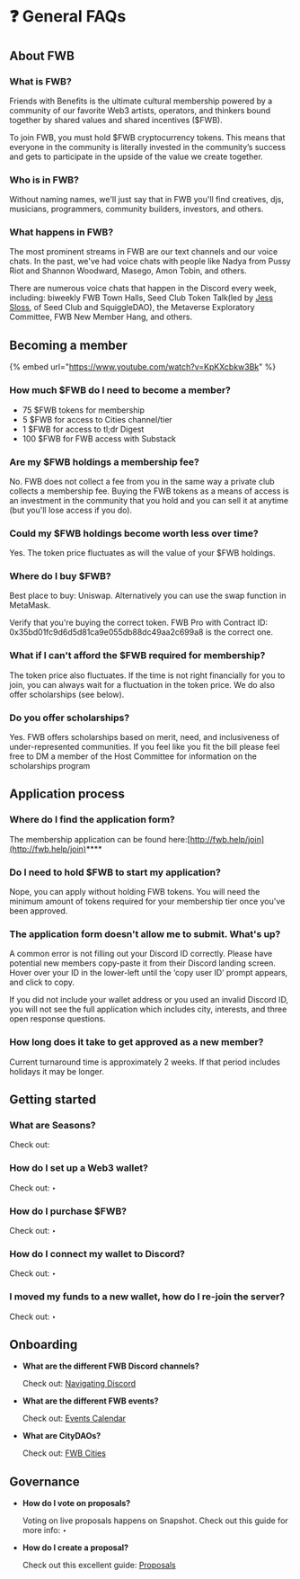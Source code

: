 # ❓ General FAQs

## About FWB

### What is FWB?

Friends with Benefits is the ultimate cultural membership powered by a community of our favorite Web3 artists, operators, and thinkers bound together by shared values and shared incentives ($FWB).

To join FWB, you must hold $FWB cryptocurrency tokens. This means that everyone in the community is literally invested in the community’s success and gets to participate in the upside of the value we create together.

### Who is in FWB?

Without naming names, we'll just say that in FWB you'll find creatives, djs, musicians, programmers, community builders, investors, and others.

### What happens in FWB?

The most prominent streams in FWB are our text channels and our voice chats. In the past, we've had voice chats with people like Nadya from Pussy Riot and Shannon Woodward, Masego, Amon Tobin, and others.

There are numerous voice chats that happen in the Discord every week, including: biweekly FWB Town Halls, Seed Club Token Talk(led by [Jess Sloss](https://twitter.com/thattallguy), of Seed Club and SquiggleDAO), the Metaverse Exploratory Committee, FWB New Member Hang, and others.

## Becoming a member

{% embed url="https://www.youtube.com/watch?v=KpKXcbkw3Bk" %}

### **How much $FWB do I need to become a member?**

* 75 $FWB tokens for membership
* 5 $FWB for access to Cities channel/tier
* 1 $FWB for access to tl;dr Digest
* 100 $FWB for FWB access with Substack

### **Are my $FWB holdings a membership fee?**

No. FWB does not collect a fee from you in the same way a private club collects a membership fee. Buying the FWB tokens as a means of access is an investment in the community that you hold and you can sell it at anytime (but you'll lose access if you do).

### **Could my $FWB holdings become worth less over time?**

Yes. The token price fluctuates as will the value of your $FWB holdings.

### **Where do I buy $FWB?**

Best place to buy: Uniswap. Alternatively you can use the swap function in MetaMask.

Verify that you're buying the correct token. FWB Pro with Contract ID: 0x35bd01fc9d6d5d81ca9e055db88dc49aa2c699a8 is the correct one.

### **What if I can't afford the $FWB required for membership?**

The token price also fluctuates. If the time is not right financially for you to join, you can always wait for a fluctuation in the token price. We do also offer scholarships (see below).

### **Do you offer scholarships?**

Yes. FWB offers scholarships based on merit, need, and inclusiveness of under-represented communities. If you feel like you fit the bill please feel free to DM a member of the Host Committee for information on the scholarships program

## Application process

### **Where do I find the application form?**

The membership application can be found here:[http://fwb.help/join](http://fwb.help/join)****

### **Do I need to hold $FWB to start my application?**

Nope, you can apply without holding FWB tokens. You will need the minimum amount of tokens required for your membership tier once you've been approved.

### **The application form doesn't allow me to submit. What's up?**

A common error is not filling out your Discord ID correctly. Please have potential new members copy-paste it from their Discord landing screen. Hover over your ID in the lower-left until the ‘copy user ID’ prompt appears, and click to copy.

If you did not include your wallet address or you used an invalid Discord ID, you will not see the full application which includes city, interests, and three open response questions.

### **How long does it take to get approved as a new member?**

Current turnaround time is approximately 2 weeks. If that period includes holidays it may be longer.

## **Getting started**

### **What are Seasons?**

Check out:&#x20;

### **How do I set up a Web3 wallet?**

Check out: ‣

### **How do I purchase $FWB?**

Check out: ‣

### **How do I connect my wallet to Discord?**

Check out: ‣

### **I moved my funds to a new wallet, how do I re-join the server?**

Check out: ‣

## **Onboarding**

*   **What are the different FWB Discord channels?**

    Check out: [Navigating Discord](https://www.notion.so/Navigating-Discord-cf3b878dd2e64749a736eae6ee6a73f8)
*   **What are the different FWB events?**

    Check out: [Events Calendar](https://www.notion.so/Events-Calendar-5460b8ae393c4dffac2ddeae160262bf)
*   **What are CityDAOs?**

    Check out: [FWB Cities](https://www.notion.so/FWB-Cities-8584a6a3864e49c09a3889bbf34458cd)

## **Governance**

*   **How do I vote on proposals?**

    Voting on live proposals happens on Snapshot. Check out this guide for more info: ‣
*   **How do I create a proposal?**

    Check out this excellent guide: [Proposals](https://www.notion.so/Proposals-0e23e5bea312403890bbca7c23109f91)

